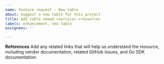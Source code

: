 ```yaml
---
name: Feature request - New table
about: Suggest a new table for this project
title: Add table nomad_<service>_<resource>
labels: enhancement, new table
assignees: ''

---
```


**References**
Add any related links that will help us understand the resource, including vendor documentation, related GitHub issues, and Go SDK documentation.
